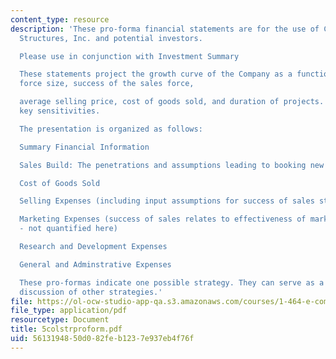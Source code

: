 ```yaml
---
content_type: resource
description: 'These pro-forma financial statements are for the use of Collaborative
  Structures, Inc. and potential investors.

  Please use in conjunction with Investment Summary

  These statements project the growth curve of the Company as a function of sales
  force size, success of the sales force,

  average selling price, cost of goods sold, and duration of projects. These are the
  key sensitivities.

  The presentation is organized as follows:

  Summary Financial Information

  Sales Build: The penetrations and assumptions leading to booking new work

  Cost of Goods Sold

  Selling Expenses (including input assumptions for success of sales staff)

  Marketing Expenses (success of sales relates to effectiveness of marketing effort
  - not quantified here)

  Research and Development Expenses

  General and Adminstrative Expenses

  These pro-formas indicate one possible strategy. They can serve as a baseline for
  discussion of other strategies.'
file: https://ol-ocw-studio-app-qa.s3.amazonaws.com/courses/1-464-e-commerce-and-the-internet-in-real-estate-and-construction-spring-2004/5613194850d082feb1237e937eb4f76f_5colstrproform.pdf
file_type: application/pdf
resourcetype: Document
title: 5colstrproform.pdf
uid: 56131948-50d0-82fe-b123-7e937eb4f76f
---
```

